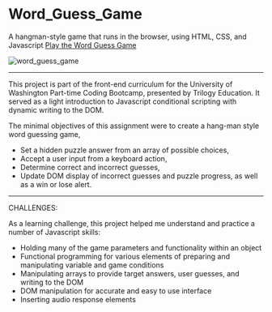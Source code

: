 # Word_Guess_Game
A hangman-style game that runs in the browser, using HTML, CSS, and Javascript [Play the Word Guess Game](https://futurethang.github.io/Word_Guess_Game/#)


![word_guess_game](https://user-images.githubusercontent.com/17099707/45703223-7de44d00-bb28-11e8-840a-9a9335caeb8d.png)

-------------------------

This project is part of the front-end curriculum for the University of Washington Part-time Coding Bootcamp, presented by Trilogy Education. It served as a light introduction to Javascript conditional scripting with dynamic writing to the DOM.

The minimal objectives of this assignment were to create a hang-man style word guessing game, 
* Set a hidden puzzle answer from an array of possible choices, 
* Accept a user input from a keyboard action, 
* Determine correct and incorrect guesses, 
* Update DOM display of incorrect guesses and puzzle progress, as well as a win or lose alert.

-----------------------------

CHALLENGES:

As a learning challenge, this project helped me understand and practice a number of Javascript skills:
* Holding many of the game parameters and functionality within an object
* Functional programming for various elements of preparing and manipulating variable and game conditions
* Manipulating arrays to provide target answers, user guesses, and writing to the DOM
* DOM manipulation for accurate and easy to use interface
* Inserting audio response elements
